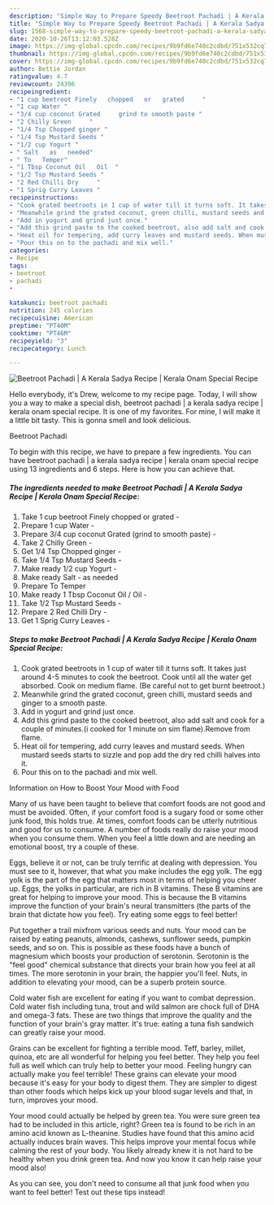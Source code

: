 ```yaml
---
description: "Simple Way to Prepare Speedy Beetroot Pachadi | A Kerala Sadya Recipe | Kerala Onam Special Recipe"
title: "Simple Way to Prepare Speedy Beetroot Pachadi | A Kerala Sadya Recipe | Kerala Onam Special Recipe"
slug: 1568-simple-way-to-prepare-speedy-beetroot-pachadi-a-kerala-sadya-recipe-kerala-onam-special-recipe
date: 2020-10-26T13:12:03.528Z
image: https://img-global.cpcdn.com/recipes/9b9fd6e740c2cdbd/751x532cq70/beetroot-pachadi-a-kerala-sadya-recipe-kerala-onam-special-recipe-recipe-main-photo.jpg
thumbnail: https://img-global.cpcdn.com/recipes/9b9fd6e740c2cdbd/751x532cq70/beetroot-pachadi-a-kerala-sadya-recipe-kerala-onam-special-recipe-recipe-main-photo.jpg
cover: https://img-global.cpcdn.com/recipes/9b9fd6e740c2cdbd/751x532cq70/beetroot-pachadi-a-kerala-sadya-recipe-kerala-onam-special-recipe-recipe-main-photo.jpg
author: Bettie Jordan
ratingvalue: 4.7
reviewcount: 24396
recipeingredient:
- "1 cup beetroot Finely   chopped   or   grated     "
- "1 cup Water "
- "3/4 cup coconut Grated     grind to smooth paste "
- "2 Chilly Green     "
- "1/4 Tsp Chopped ginger "
- "1/4 Tsp Mustard Seeds "
- "1/2 cup Yogurt "
- " Salt   as   needed"
- " To   Temper"
- "1 Tbsp Coconut Oil   Oil  "
- "1/2 Tsp Mustard Seeds "
- "2 Red Chilli Dry     "
- "1 Sprig Curry Leaves "
recipeinstructions:
- "Cook grated beetroots in 1 cup of water till it turns soft. It takes just around 4-5 minutes to cook the beetroot. Cook until all the water get absorbed. Cook on medium flame. (Be careful not to get burnt beetroot.)"
- "Meanwhile grind the grated coconut, green chilli, mustard seeds and ginger to a smooth paste."
- "Add in yogurt and grind just once."
- "Add this grind paste to the cooked beetroot, also add salt and cook for a couple of minutes.(i cooked for 1 minute on sim flame).Remove from flame."
- "Heat oil for tempering, add curry leaves and mustard seeds. When mustard seeds starts to sizzle and pop add the dry red chilli halves into it."
- "Pour this on to the pachadi and mix well."
categories:
- Recipe
tags:
- beetroot
- pachadi
- 

katakunci: beetroot pachadi  
nutrition: 245 calories
recipecuisine: American
preptime: "PT40M"
cooktime: "PT46M"
recipeyield: "3"
recipecategory: Lunch

---
```



![Beetroot Pachadi | A Kerala Sadya Recipe | Kerala Onam Special Recipe](https://img-global.cpcdn.com/recipes/9b9fd6e740c2cdbd/751x532cq70/beetroot-pachadi-a-kerala-sadya-recipe-kerala-onam-special-recipe-recipe-main-photo.jpg)

Hello everybody, it's Drew, welcome to my recipe page. Today, I will show you a way to make a special dish, beetroot pachadi | a kerala sadya recipe | kerala onam special recipe. It is one of my favorites. For mine, I will make it a little bit tasty. This is gonna smell and look delicious.



Beetroot Pachadi 

To begin with this recipe, we have to prepare a few ingredients. You can have beetroot pachadi | a kerala sadya recipe | kerala onam special recipe using 13 ingredients and 6 steps. Here is how you can achieve that.

<!--inarticleads1-->

##### The ingredients needed to make Beetroot Pachadi | A Kerala Sadya Recipe | Kerala Onam Special Recipe:

1. Take 1 cup beetroot Finely   chopped   or   grated     -
1. Prepare 1 cup Water -
1. Prepare 3/4 cup coconut Grated     (grind to smooth paste) -
1. Take 2 Chilly Green     -
1. Get 1/4 Tsp Chopped ginger -
1. Take 1/4 Tsp Mustard Seeds -
1. Make ready 1/2 cup Yogurt -
1. Make ready  Salt -  as   needed
1. Prepare  To   Temper
1. Make ready 1 Tbsp Coconut Oil /  Oil  -
1. Take 1/2 Tsp Mustard Seeds -
1. Prepare 2 Red Chilli Dry     -
1. Get 1 Sprig Curry Leaves -




<!--inarticleads2-->

##### Steps to make Beetroot Pachadi | A Kerala Sadya Recipe | Kerala Onam Special Recipe:

1. Cook grated beetroots in 1 cup of water till it turns soft. It takes just around 4-5 minutes to cook the beetroot. Cook until all the water get absorbed. Cook on medium flame. (Be careful not to get burnt beetroot.)
1. Meanwhile grind the grated coconut, green chilli, mustard seeds and ginger to a smooth paste.
1. Add in yogurt and grind just once.
1. Add this grind paste to the cooked beetroot, also add salt and cook for a couple of minutes.(i cooked for 1 minute on sim flame).Remove from flame.
1. Heat oil for tempering, add curry leaves and mustard seeds. When mustard seeds starts to sizzle and pop add the dry red chilli halves into it.
1. Pour this on to the pachadi and mix well.




Information on How to Boost Your Mood with Food


Many of us have been taught to believe that comfort foods are not good and must be avoided. Often, if your comfort food is a sugary food or some other junk food, this holds true. At times, comfort foods can be utterly nutritious and good for us to consume. A number of foods really do raise your mood when you consume them. When you feel a little down and are needing an emotional boost, try a couple of these.

Eggs, believe it or not, can be truly terrific at dealing with depression. You must see to it, however, that what you make includes the egg yolk. The egg yolk is the part of the egg that matters most in terms of helping you cheer up. Eggs, the yolks in particular, are rich in B vitamins. These B vitamins are great for helping to improve your mood. This is because the B vitamins improve the function of your brain's neural transmitters (the parts of the brain that dictate how you feel). Try eating some eggs to feel better!

Put together a trail mixfrom various seeds and nuts. Your mood can be raised by eating peanuts, almonds, cashews, sunflower seeds, pumpkin seeds, and so on. This is possible as these foods have a bunch of magnesium which boosts your production of serotonin. Serotonin is the "feel good" chemical substance that directs your brain how you feel at all times. The more serotonin in your brain, the happier you'll feel. Nuts, in addition to elevating your mood, can be a superb protein source.

Cold water fish are excellent for eating if you want to combat depression. Cold water fish including tuna, trout and wild salmon are chock full of DHA and omega-3 fats. These are two things that improve the quality and the function of your brain's gray matter. It's true: eating a tuna fish sandwich can greatly raise your mood. 

Grains can be excellent for fighting a terrible mood. Teff, barley, millet, quinoa, etc are all wonderful for helping you feel better. They help you feel full as well which can truly help to better your mood. Feeling hungry can actually make you feel terrible! These grains can elevate your mood because it's easy for your body to digest them. They are simpler to digest than other foods which helps kick up your blood sugar levels and that, in turn, improves your mood.

Your mood could actually be helped by green tea. You were sure green tea had to be included in this article, right? Green tea is found to be rich in an amino acid known as L-theanine. Studies have found that this amino acid actually induces brain waves. This helps improve your mental focus while calming the rest of your body. You likely already knew it is not hard to be healthy when you drink green tea. And now you know it can help raise your mood also!

As you can see, you don't need to consume all that junk food when you want to feel better! Test out  these tips  instead!


